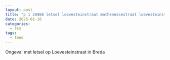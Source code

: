 ```yaml
---
layout: post
title: "p 1 20460 letsel loevesteinstraat mathenessestraat loevesteinstraat breda"
date: 2025-01-16
categories: 
  - rss
tags: 
  - feed
---
```


Ongeval met letsel op Loevesteinstraat in Breda
